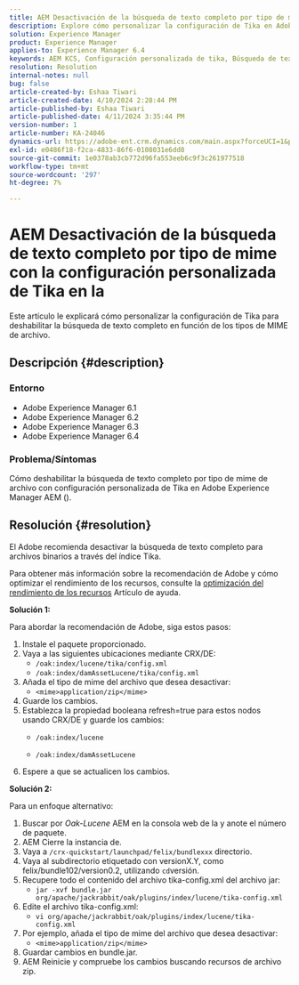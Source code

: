 ```yaml
---
title: AEM Desactivación de la búsqueda de texto completo por tipo de mime con la configuración personalizada de Tika en la
description: Explore cómo personalizar la configuración de Tika en Adobe Experience Manager para deshabilitar la búsqueda de texto completo en función de los tipos de mime de archivo.
solution: Experience Manager
product: Experience Manager
applies-to: Experience Manager 6.4
keywords: AEM KCS, Configuración personalizada de tika, Búsqueda de texto completo, Tipo MIME,, Ajuste del rendimiento de los recursos, CRX/DE, Índice Lucene, Índice Oak, Consola web, Cómo...
resolution: Resolution
internal-notes: null
bug: false
article-created-by: Eshaa Tiwari
article-created-date: 4/10/2024 2:28:44 PM
article-published-by: Eshaa Tiwari
article-published-date: 4/11/2024 3:35:44 PM
version-number: 1
article-number: KA-24046
dynamics-url: https://adobe-ent.crm.dynamics.com/main.aspx?forceUCI=1&pagetype=entityrecord&etn=knowledgearticle&id=6ef70c9c-46f7-ee11-a1fd-6045bd026dc7
exl-id: e0486f18-f2ca-4833-86f6-0108031e6dd8
source-git-commit: 1e0378ab3cb772d96fa553eeb6c9f3c261977518
workflow-type: tm+mt
source-wordcount: '297'
ht-degree: 7%

---
```


# AEM Desactivación de la búsqueda de texto completo por tipo de mime con la configuración personalizada de Tika en la


Este artículo le explicará cómo personalizar la configuración de Tika para deshabilitar la búsqueda de texto completo en función de los tipos de MIME de archivo.

## Descripción {#description}


### Entorno

- Adobe Experience Manager 6.1
- Adobe Experience Manager 6.2
- Adobe Experience Manager 6.3
- Adobe Experience Manager 6.4


### Problema/Síntomas

Cómo deshabilitar la búsqueda de texto completo por tipo de mime de archivo con configuración personalizada de Tika en Adobe Experience Manager AEM ().


## Resolución {#resolution}


El Adobe recomienda desactivar la búsqueda de texto completo para archivos binarios a través del índice Tika.

Para obtener más información sobre la recomendación de Adobe y cómo optimizar el rendimiento de los recursos, consulte la [optimización del rendimiento de los recursos](https://helpx.adobe.com/ca/experience-manager/kb/Asset-Performance-Tuning.html) Artículo de ayuda.

<b>Solución 1:</b>

Para abordar la recomendación de Adobe, siga estos pasos:

1. Instale el paquete proporcionado.
2. Vaya a las siguientes ubicaciones mediante CRX/DE:
   - `/oak:index/lucene/tika/config.xml`
   - `/oak:index/damAssetLucene/tika/config.xml`
3. Añada el tipo de mime del archivo que desea desactivar:
   - `<mime>application/zip</mime>`
4. Guarde los cambios.
5. Establezca la propiedad booleana refresh=true para estos nodos usando CRX/DE y guarde los cambios:
   - `/oak:index/lucene`


   - `/oak:index/damAssetLucene`
6. Espere a que se actualicen los cambios.


<b>Solución 2:</b>

Para un enfoque alternativo:

1. Buscar por *Oak-Lucene* AEM en la consola web de la y anote el número de paquete.
2. AEM Cierre la instancia de.
3. Vaya a `/crx-quickstart/launchpad/felix/bundlexxx` directorio.
4. Vaya al subdirectorio etiquetado con versionX.Y, como felix/bundle102/version0.2, utilizando `cd`versión.
5. Recupere todo el contenido del archivo tika-config.xml del archivo jar:
   - `jar -xvf bundle.jar org/apache/jackrabbit/oak/plugins/index/lucene/tika-config.xml`
6. Edite el archivo tika-config.xml:
   - `vi org/apache/jackrabbit/oak/plugins/index/lucene/tika-config.xml`
7. Por ejemplo, añada el tipo de mime del archivo que desea desactivar:
   - `<mime>application/zip</mime>`
8. Guardar cambios en bundle.jar.
9. AEM Reinicie y compruebe los cambios buscando recursos de archivo zip.
